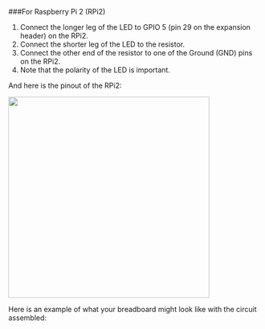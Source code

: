 ###For Raspberry Pi 2 (RPi2)

1. Connect the longer leg of the LED to GPIO 5 (pin 29 on the expansion header) on the RPi2.
2. Connect the shorter leg of the LED to the resistor.
3. Connect the other end of the resistor to one of the Ground (GND) pins on the RPi2.
4. Note that the polarity of the LED is important.

And here is the pinout of the RPi2:

<img src="{{site.baseurl}}/images/PinMappings/RP2_Pinout.png" height="400">

Here is an example of what your breadboard might look like with the circuit assembled:

